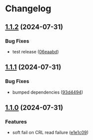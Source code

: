 # Changelog

## [1.1.2](https://github.com/antoninguyot/crl-monitor/compare/v1.1.1...v1.1.2) (2024-07-31)


### Bug Fixes

* test release ([06eaabd](https://github.com/antoninguyot/crl-monitor/commit/06eaabd51c4c1debb3f31cd25f024af34429888f))

## [1.1.1](https://github.com/antoninguyot/crl-monitor/compare/v1.1.0...v1.1.1) (2024-07-31)


### Bug Fixes

* bumped dependencies ([93d4494](https://github.com/antoninguyot/crl-monitor/commit/93d449439e31a243621307255a3ea0453a2e85e0))

## [1.1.0](https://github.com/antoninguyot/crl-monitor/compare/v1.0.3...v1.1.0) (2024-07-31)


### Features

* soft fail on CRL read failure ([e1e1c09](https://github.com/antoninguyot/crl-monitor/commit/e1e1c09a13bd355a60edeb61c52f52d093f705e3))
